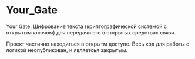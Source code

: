 # Your_Gate
Your Gate: Шифрование текста (криптографической системой с открытым ключом) для передачи его  в открытых средствах связи.

Проект частично находиться в открытм доступе. Весь код для работы с логикой неопубликован, и являетсья закрытым.
